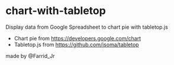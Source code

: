 # chart-with-tabletop
Display data from Google Spreadsheet to chart pie with tabletop.js

- Chart pie from https://developers.google.com/chart
- Tabletop.js from https://github.com/jsoma/tabletop

made by @Farrid_Jr